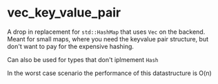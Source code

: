 # vec_key_value_pair

A drop in replacement for `std::HashMap` that uses `Vec` on the backend.
Meant for small maps, where you need the keyvalue pair structure, but don't want to pay for the expensive hashing.

Can also be used for types that don't iplmement `Hash`

In the worst case scenario the performance of this datastructure is O(n)
